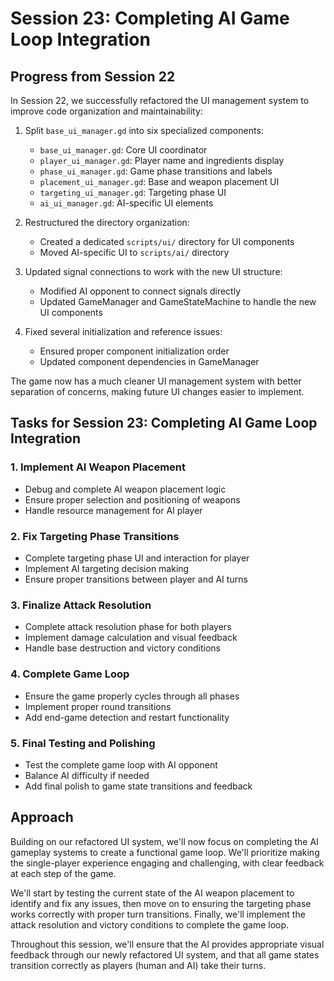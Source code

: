 # Session 23: Completing AI Game Loop Integration

## Progress from Session 22
In Session 22, we successfully refactored the UI management system to improve code organization and maintainability:

1. Split `base_ui_manager.gd` into six specialized components:
   - `base_ui_manager.gd`: Core UI coordinator
   - `player_ui_manager.gd`: Player name and ingredients display
   - `phase_ui_manager.gd`: Game phase transitions and labels
   - `placement_ui_manager.gd`: Base and weapon placement UI
   - `targeting_ui_manager.gd`: Targeting phase UI
   - `ai_ui_manager.gd`: AI-specific UI elements

2. Restructured the directory organization:
   - Created a dedicated `scripts/ui/` directory for UI components
   - Moved AI-specific UI to `scripts/ai/` directory

3. Updated signal connections to work with the new UI structure:
   - Modified AI opponent to connect signals directly
   - Updated GameManager and GameStateMachine to handle the new UI components

4. Fixed several initialization and reference issues:
   - Ensured proper component initialization order
   - Updated component dependencies in GameManager

The game now has a much cleaner UI management system with better separation of concerns, making future UI changes easier to implement.

## Tasks for Session 23: Completing AI Game Loop Integration

### 1. Implement AI Weapon Placement
- Debug and complete AI weapon placement logic
- Ensure proper selection and positioning of weapons
- Handle resource management for AI player

### 2. Fix Targeting Phase Transitions
- Complete targeting phase UI and interaction for player
- Implement AI targeting decision making
- Ensure proper transitions between player and AI turns

### 3. Finalize Attack Resolution
- Complete attack resolution phase for both players
- Implement damage calculation and visual feedback
- Handle base destruction and victory conditions

### 4. Complete Game Loop
- Ensure the game properly cycles through all phases
- Implement proper round transitions
- Add end-game detection and restart functionality

### 5. Final Testing and Polishing
- Test the complete game loop with AI opponent
- Balance AI difficulty if needed
- Add final polish to game state transitions and feedback

## Approach
Building on our refactored UI system, we'll now focus on completing the AI gameplay systems to create a functional game loop. We'll prioritize making the single-player experience engaging and challenging, with clear feedback at each step of the game.

We'll start by testing the current state of the AI weapon placement to identify and fix any issues, then move on to ensuring the targeting phase works correctly with proper turn transitions. Finally, we'll implement the attack resolution and victory conditions to complete the game loop.

Throughout this session, we'll ensure that the AI provides appropriate visual feedback through our newly refactored UI system, and that all game states transition correctly as players (human and AI) take their turns.